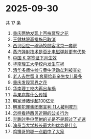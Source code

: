 # 2025-09-30

共 17 条

<!-- BEGIN -->
<!-- 最后更新时间 Tue Sep 30 2025 06:16:57 GMT+0800 (China Standard Time) -->

1. [重庆两地发现上百株冥界之花](https://www.zhihu.com/search?q=%E9%87%8D%E5%BA%86%E4%B8%A4%E5%9C%B0%E5%8F%91%E7%8E%B0%E4%B8%8A%E7%99%BE%E6%A0%AA%E5%86%A5%E7%95%8C%E4%B9%8B%E8%8A%B1)
1. [王健林限高措施已取消](https://www.zhihu.com/search?q=%E7%8E%8B%E5%81%A5%E6%9E%97%E9%99%90%E9%AB%98%E6%8E%AA%E6%96%BD%E5%B7%B2%E5%8F%96%E6%B6%88)
1. [西贝回应一碗汤换顾客北京一套房](https://www.zhihu.com/search?q=%E8%A5%BF%E8%B4%9D%E5%9B%9E%E5%BA%94%E4%B8%80%E7%A2%97%E6%B1%A4%E6%8D%A2%E9%A1%BE%E5%AE%A2%E5%8C%97%E4%BA%AC%E4%B8%80%E5%A5%97%E6%88%BF)
1. [蒸汽弹射技术是否比电磁弹射更有优势](https://www.zhihu.com/search?q=%E8%92%B8%E6%B1%BD%E5%BC%B9%E5%B0%84%E6%8A%80%E6%9C%AF%E6%98%AF%E5%90%A6%E6%AF%94%E7%94%B5%E7%A3%81%E5%BC%B9%E5%B0%84%E6%9B%B4%E6%9C%89%E4%BC%98%E5%8A%BF)
1. [中国 K 字签证下月生效](https://www.zhihu.com/search?q=%E4%B8%AD%E5%9B%BD%20K%20%E5%AD%97%E7%AD%BE%E8%AF%81%E4%B8%8B%E6%9C%88%E7%94%9F%E6%95%88)
1. [华南理工大学校内发生车祸](https://www.zhihu.com/search?q=%E5%8D%8E%E5%8D%97%E7%90%86%E5%B7%A5%E5%A4%A7%E5%AD%A6%E6%A0%A1%E5%86%85%E5%8F%91%E7%94%9F%E8%BD%A6%E7%A5%B8)
1. [清华多师生参与黄牛活动牟利被查处](https://www.zhihu.com/search?q=%E6%B8%85%E5%8D%8E%E5%A4%9A%E5%B8%88%E7%94%9F%E5%8F%82%E4%B8%8E%E9%BB%84%E7%89%9B%E6%B4%BB%E5%8A%A8%E7%89%9F%E5%88%A9%E8%A2%AB%E6%9F%A5%E5%A4%84)
1. [老人去世留 8 套房给非亲生女儿最多](https://www.zhihu.com/search?q=%E8%80%81%E4%BA%BA%E5%8E%BB%E4%B8%96%E7%95%99%208%20%E5%A5%97%E6%88%BF%E7%BB%99%E9%9D%9E%E4%BA%B2%E7%94%9F%E5%A5%B3%E5%84%BF%E6%9C%80%E5%A4%9A)
1. [重庆发现冥界之花](https://www.zhihu.com/search?q=%E9%87%8D%E5%BA%86%E5%8F%91%E7%8E%B0%E5%86%A5%E7%95%8C%E4%B9%8B%E8%8A%B1)
1. [华南理工校内再出车祸](https://www.zhihu.com/search?q=%E5%8D%8E%E5%8D%97%E7%90%86%E5%B7%A5%E6%A0%A1%E5%86%85%E5%86%8D%E5%87%BA%E8%BD%A6%E7%A5%B8)
1. [苹果病靠什么传播](https://www.zhihu.com/search?q=%E8%8B%B9%E6%9E%9C%E7%97%85%E9%9D%A0%E4%BB%80%E4%B9%88%E4%BC%A0%E6%92%AD)
1. [明家涉赌诈超100亿元](https://www.zhihu.com/search?q=%E6%98%8E%E5%AE%B6%E6%B6%89%E8%B5%8C%E8%AF%88%E8%B6%85100%E4%BA%BF%E5%85%83)
1. [明家犯罪集团案宣判 11人被判死刑](https://www.zhihu.com/search?q=%E6%98%8E%E5%AE%B6%E7%8A%AF%E7%BD%AA%E9%9B%86%E5%9B%A2%E6%A1%88%E5%AE%A3%E5%88%A4%2011%E4%BA%BA%E8%A2%AB%E5%88%A4%E6%AD%BB%E5%88%91)
1. [怎样看待西贝近期的公关行为](https://www.zhihu.com/search?q=%E6%80%8E%E6%A0%B7%E7%9C%8B%E5%BE%85%E8%A5%BF%E8%B4%9D%E8%BF%91%E6%9C%9F%E7%9A%84%E5%85%AC%E5%85%B3%E8%A1%8C%E4%B8%BA)
1. [奔跑时手电筒射的光是不是超过了光速](https://www.zhihu.com/search?q=%E5%A5%94%E8%B7%91%E6%97%B6%E6%89%8B%E7%94%B5%E7%AD%92%E5%B0%84%E7%9A%84%E5%85%89%E6%98%AF%E4%B8%8D%E6%98%AF%E8%B6%85%E8%BF%87%E4%BA%86%E5%85%89%E9%80%9F)
1. [演员当大学校长最大的优势是什么](https://www.zhihu.com/search?q=%E6%BC%94%E5%91%98%E5%BD%93%E5%A4%A7%E5%AD%A6%E6%A0%A1%E9%95%BF%E6%9C%80%E5%A4%A7%E7%9A%84%E4%BC%98%E5%8A%BF%E6%98%AF%E4%BB%80%E4%B9%88)
1. [鸡排哥的哪一点戳中了大家](https://www.zhihu.com/search?q=%E9%B8%A1%E6%8E%92%E5%93%A5%E7%9A%84%E5%93%AA%E4%B8%80%E7%82%B9%E6%88%B3%E4%B8%AD%E4%BA%86%E5%A4%A7%E5%AE%B6)

<!-- END -->

